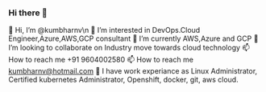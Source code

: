 ### Hi there 👋

👋 Hi, I’m @kumbharnv\n
👀 I’m interested in DevOps.Cloud Engineer,Azure,AWS,GCP consultant
🌱 I’m currently AWS,Azure and GCP
💞️ I’m looking to collaborate on Industry move towards cloud technology
📫 How to reach me +91 9604002580
📫 How to reach me kumbharnv@hotmail.com
🔭 I have work experiance as Linux Administrator, Certified kubernetes Administrator, Openshift, docker, git, aws cloud. 
